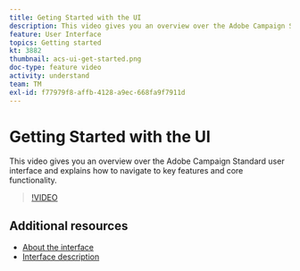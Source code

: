 ```yaml
---
title: Geting Started with the UI
description: This video gives you an overview over the Adobe Campaign Standard user interface and the key features and core functionality.
feature: User Interface
topics: Getting started
kt: 3882
thumbnail: acs-ui-get-started.png
doc-type: feature video
activity: understand
team: TM
exl-id: f77979f8-affb-4128-a9ec-668fa9f7911d
---
```

# Getting Started with the UI

This video gives you an overview over the Adobe Campaign Standard user interface and explains how to navigate to key features and core functionality.

>[!VIDEO](https://video.tv.adobe.com/v/18469?quality=12)

## Additional resources

* [About the interface](https://experienceleague.adobe.com/docs/campaign-standard/using/getting-started/discovering-the-interface/about-the-interface.html)
* [Interface description](https://experienceleague.adobe.com/docs/campaign-standard/using/getting-started/discovering-the-interface/interface-description.html)
